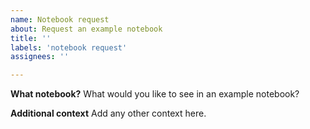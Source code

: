 ```yaml
---
name: Notebook request
about: Request an example notebook
title: ''
labels: 'notebook request'
assignees: ''

---
```

**What notebook?**
What would you like to see in an example notebook? 

**Additional context**
Add any other context here.
